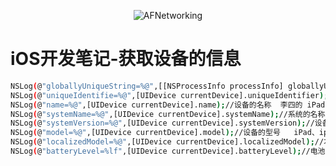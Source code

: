 <p align="center" >
<img src="https://raw.githubusercontent.com/zhangkeqingc/bookmark/master/Sources/鸡年.png" alt="AFNetworking" title="AFNetworking">
</p>


# iOS开发笔记-获取设备的信息
 

```bash
NSLog(@"globallyUniqueString=%@",[[NSProcessInfo processInfo] globallyUniqueString]);//全球唯一标识  
NSLog(@"uniqueIdentifie=%@",[UIDevice currentDevice].uniqueIdentifier);//唯一的标识 可用于区分设备  
NSLog(@"name=%@",[UIDevice currentDevice].name);//设备的名称  李四的 iPad、王五的 iPad .。。  
NSLog(@"systemName=%@",[UIDevice currentDevice].systemName);//系统的名称  iPhone OS  
NSLog(@"systemVersion=%@",[UIDevice currentDevice].systemVersion);//设备系统的版本号  5.1.1、6.0  
NSLog(@"model=%@",[UIDevice currentDevice].model);//设备的型号   iPad、iphone、ipod touch。。。  
NSLog(@"localizedModel=%@",[UIDevice currentDevice].localizedModel);//本地化的模型  iPad  
NSLog(@"batteryLevel=%lf",[UIDevice currentDevice].batteryLevel);//电池电量 

```


